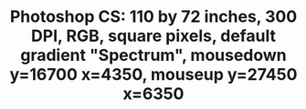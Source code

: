 ---
ee_id: '140'
site: '1'
type: '2'
long_id: 2010-046 Photoshop CS
url: 2010-046-photoshop-cs
year: '2010'
medium: Chromogenic print
commission:
add_credit:
dims: 110 x 72 inches
pitch:
ps:
live_url:
related:
title: 'Photoshop CS: 110 by 72 inches, 300 DPI, RGB, square pixels, default gradient
  "Spectrum", mousedown y=16700 x=4350, mouseup y=27450 x=6350'
youtube:
imgs: "{filedir_1}photoshop-cs-2010-046-full-cropped-database-ropac.jpg"
subheading:
year2: '2010'
download:
add_credits:
related_code:
! '':
layout: things-i-made
---